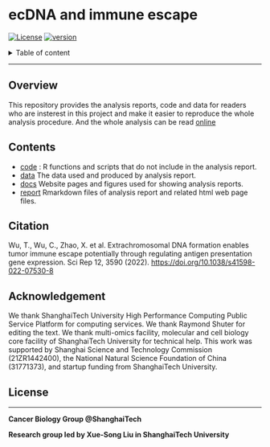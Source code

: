 # ecDNA and immune escape

[![License](https://picgo-wutao.oss-cn-shanghai.aliyuncs.com/img/License-MIT-blue.svg)](https://opensource.org/licenses/Apache-2.0)
[![version](https://img.shields.io/badge/version-dev-green.svg)](https://shields.io/)



<details>
<summary>Table of content</summary>

## Table of content
   * [Overview](#Overview)
   * [Contents](#Contents)
   * [Citation](#Citation)
   * [Acknowledgement](#Acknowledgement)
   * [LICENSE](#License)

</details>

----

## Overview

This repository provides the analysis reports, code and data for readers who are insterest in this project and make it easier to reproduce the whole analysis procedure. And the whole analysis can be read [online](https://xsliulab.github.io/ecDNA_immune/)

## Contents

* [code](./code) : R functions and scripts that do not include in the analysis report.
* [data](./data) The data used and produced by analysis report.
* [docs](./docs) Website pages and figures used for showing analysis reports.
* [report](./report) Rmarkdown files of analysis report and related html web page files.

## Citation

Wu, T., Wu, C., Zhao, X. et al. Extrachromosomal DNA formation enables tumor immune escape potentially through regulating antigen presentation gene expression. Sci Rep 12, 3590 (2022). https://doi.org/10.1038/s41598-022-07530-8

## Acknowledgement

We thank ShanghaiTech University High Performance Computing Public Service Platform for computing services. We thank Raymond Shuter for editing the text. We thank multi-omics facility, molecular and cell biology core facility of ShanghaiTech University for technical help. This work was supported by Shanghai Science and Technology Commission (21ZR1442400), the National Natural Science Foundation of China (31771373), and startup funding from ShanghaiTech University.

## License

***

**Cancer Biology Group @ShanghaiTech**

**Research group led by Xue-Song Liu in ShanghaiTech University**
